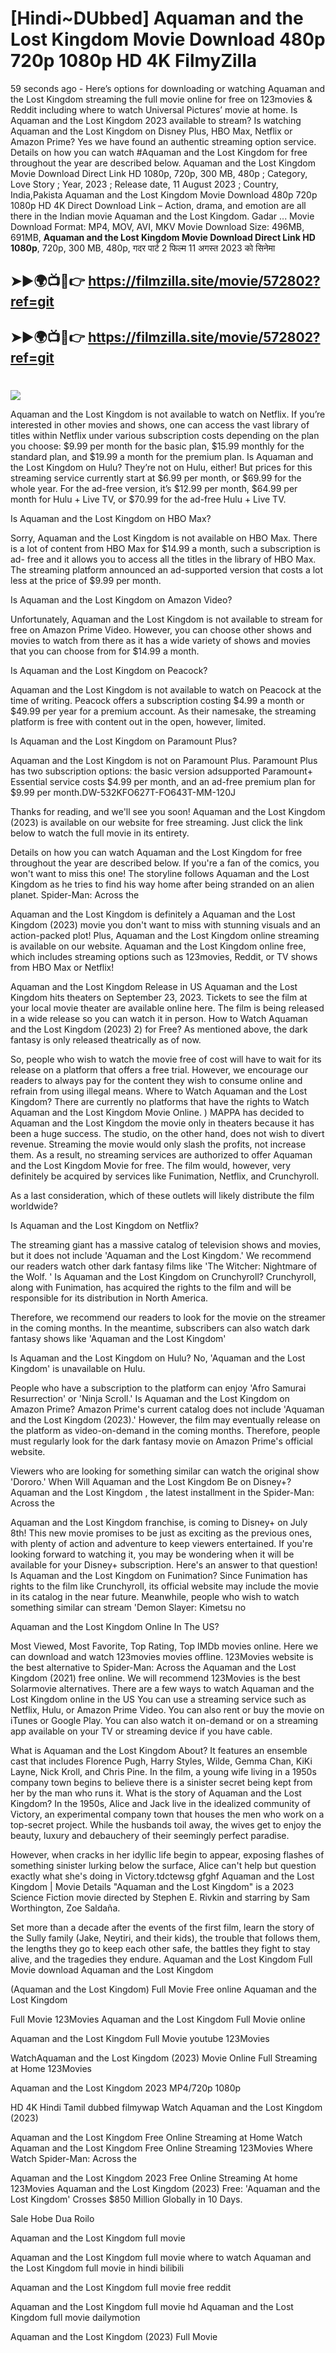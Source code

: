 # [Hindi~DUbbed] Aquaman and the Lost Kingdom Movie Download 480p 720p 1080p HD 4K FilmyZilla


59 seconds ago - Here’s options for downloading or watching Aquaman and the Lost Kingdom streaming the full movie online for free on 123movies & Reddit including where to watch Universal Pictures’ movie at home. Is Aquaman and the Lost Kingdom 2023 available to stream? Is watching Aquaman and the Lost Kingdom on Disney Plus, HBO Max, Netflix or Amazon Prime? Yes we have found an authentic streaming option service. Details on how you can watch #Aquaman and the Lost Kingdom for free throughout the year are described below. Aquaman and the Lost Kingdom Movie Download Direct Link HD 1080p, 720p, 300 MB, 480p ; Category, Love Story ; Year, 2023 ; Release date, 11 August 2023 ; Country, India,Pakista Aquaman and the Lost Kingdom Movie Download 480p 720p 1080p HD 4K Direct Download Link – Action, drama, and emotion are all there in the Indian movie Aquaman and the Lost Kingdom. Gadar ...
Movie Download Format: MP4, MOV, AVI, MKV
Movie Download Size: 496MB, 691MB, **Aquaman and the Lost Kingdom Movie Download Direct Link HD 1080p**, 720p, 300 MB, 480p, गदर पार्ट 2 फिल्म 11 अगस्त 2023 को सिनेमा

## ➤►🌍📺📱👉   https://filmzilla.site/movie/572802?ref=git

## ➤►🌍📺📱👉   https://filmzilla.site/movie/572802?ref=git

#

<img src="https://image.tmdb.org/t/p/w780//cnqwv5Uz3UW5f086IWbQKr3ksJr.jpg" />

Aquaman and the Lost Kingdom is not available to watch on Netflix. If you’re interested in other movies and shows, one can access the vast library of titles within Netflix under various subscription costs depending on the plan you choose: $9.99 per month for the basic plan, $15.99 monthly for the standard plan, and $19.99 a month for the premium plan. Is Aquaman and the Lost Kingdom on Hulu? They’re not on Hulu, either! But prices for this streaming service currently start at $6.99 per month, or $69.99 for the whole year. For the ad-free version, it’s $12.99 per month, $64.99 per month for Hulu + Live TV, or $70.99 for the ad-free Hulu + Live TV.

Is Aquaman and the Lost Kingdom on HBO Max?

Sorry, Aquaman and the Lost Kingdom is not available on HBO Max. There is a lot of content from HBO Max for $14.99 a month, such a subscription is ad- free and it allows you to access all the titles in the library of HBO Max. The streaming platform announced an ad-supported version that costs a lot less at the price of $9.99 per month.

Is Aquaman and the Lost Kingdom on Amazon Video?

Unfortunately, Aquaman and the Lost Kingdom is not available to stream for free on Amazon Prime Video. However, you can choose other shows and movies to watch from there as it has a wide variety of shows and movies that you can choose from for $14.99 a month.

Is Aquaman and the Lost Kingdom on Peacock?

Aquaman and the Lost Kingdom is not available to watch on Peacock at the time of writing. Peacock offers a subscription costing $4.99 a month or $49.99 per year for a premium account. As their namesake, the streaming platform is free with content out in the open, however, limited.

Is Aquaman and the Lost Kingdom on Paramount Plus?

Aquaman and the Lost Kingdom is not on Paramount Plus. Paramount Plus has two subscription options: the basic version adsupported Paramount+ Essential service costs $4.99 per month, and an ad-free premium plan for $9.99 per month.DW-532KFO627T-FO643T-MM-120J

Thanks for reading, and we'll see you soon! Aquaman and the Lost Kingdom (2023) is available on our website for free streaming. Just click the link below to watch the full movie in its entirety.

Details on how you can watch Aquaman and the Lost Kingdom for free throughout the year are described below. If you're a fan of the comics, you won't want to miss this one! The storyline follows Aquaman and the Lost Kingdom as he tries to find his way home after being stranded on an alien planet. Spider-Man: Across the

Aquaman and the Lost Kingdom is definitely a Aquaman and the Lost Kingdom (2023) movie you don't want to miss with stunning visuals and an action-packed plot! Plus, Aquaman and the Lost Kingdom online streaming is available on our website. Aquaman and the Lost Kingdom online free, which includes streaming options such as 123movies, Reddit, or TV shows from HBO Max or Netflix!

Aquaman and the Lost Kingdom Release in US Aquaman and the Lost Kingdom hits theaters on September 23, 2023. Tickets to see the film at your local movie theater are available online here. The film is being released in a wide release so you can watch it in person. How to Watch Aquaman and the Lost Kingdom (2023) 2) for Free? As mentioned above, the dark fantasy is only released theatrically as of now.

So, people who wish to watch the movie free of cost will have to wait for its release on a platform that offers a free trial. However, we encourage our readers to always pay for the content they wish to consume online and refrain from using illegal means. Where to Watch Aquaman and the Lost Kingdom? There are currently no platforms that have the rights to Watch Aquaman and the Lost Kingdom Movie Online. ) MAPPA has decided to Aquaman and the Lost Kingdom the movie only in theaters because it has been a huge success. The studio, on the other hand, does not wish to divert revenue. Streaming the movie would only slash the profits, not increase them. As a result, no streaming services are authorized to offer Aquaman and the Lost Kingdom Movie for free. The film would, however, very definitely be acquired by services like Funimation, Netflix, and Crunchyroll.

As a last consideration, which of these outlets will likely distribute the film worldwide?

Is Aquaman and the Lost Kingdom on Netflix?

The streaming giant has a massive catalog of television shows and movies, but it does not include 'Aquaman and the Lost Kingdom.' We recommend our readers watch other dark fantasy films like 'The Witcher: Nightmare of the Wolf. ' Is Aquaman and the Lost Kingdom on Crunchyroll? Crunchyroll, along with Funimation, has acquired the rights to the film and will be responsible for its distribution in North America.

Therefore, we recommend our readers to look for the movie on the streamer in the coming months. In the meantime, subscribers can also watch dark fantasy shows like 'Aquaman and the Lost Kingdom'

Is Aquaman and the Lost Kingdom on Hulu? No, 'Aquaman and the Lost Kingdom' is unavailable on Hulu.

People who have a subscription to the platform can enjoy 'Afro Samurai Resurrection' or 'Ninja Scroll.' Is Aquaman and the Lost Kingdom on Amazon Prime? Amazon Prime's current catalog does not include 'Aquaman and the Lost Kingdom (2023).' However, the film may eventually release on the platform as video-on-demand in the coming months. Therefore, people must regularly look for the dark fantasy movie on Amazon Prime's official website.

Viewers who are looking for something similar can watch the original show 'Dororo.' When Will Aquaman and the Lost Kingdom Be on Disney+? Aquaman and the Lost Kingdom , the latest installment in the Spider-Man: Across the

Aquaman and the Lost Kingdom franchise, is coming to Disney+ on July 8th! This new movie promises to be just as exciting as the previous ones, with plenty of action and adventure to keep viewers entertained. If you're looking forward to watching it, you may be wondering when it will be available for your Disney+ subscription. Here's an answer to that question! Is Aquaman and the Lost Kingdom on Funimation? Since Funimation has rights to the film like Crunchyroll, its official website may include the movie in its catalog in the near future. Meanwhile, people who wish to watch something similar can stream 'Demon Slayer: Kimetsu no

Aquaman and the Lost Kingdom Online In The US?

Most Viewed, Most Favorite, Top Rating, Top IMDb movies online. Here we can download and watch 123movies movies offline. 123Movies website is the best alternative to Spider-Man: Across the Aquaman and the Lost Kingdom (2021) free online. We will recommend 123Movies is the best Solarmovie alternatives. There are a few ways to watch Aquaman and the Lost Kingdom online in the US You can use a streaming service such as Netflix, Hulu, or Amazon Prime Video. You can also rent or buy the movie on iTunes or Google Play. You can also watch it on-demand or on a streaming app available on your TV or streaming device if you have cable.

What is Aquaman and the Lost Kingdom About? It features an ensemble cast that includes Florence Pugh, Harry Styles, Wilde, Gemma Chan, KiKi Layne, Nick Kroll, and Chris Pine. In the film, a young wife living in a 1950s company town begins to believe there is a sinister secret being kept from her by the man who runs it. What is the story of Aquaman and the Lost Kingdom? In the 1950s, Alice and Jack live in the idealized community of Victory, an experimental company town that houses the men who work on a top-secret project. While the husbands toil away, the wives get to enjoy the beauty, luxury and debauchery of their seemingly perfect paradise.

However, when cracks in her idyllic life begin to appear, exposing flashes of something sinister lurking below the surface, Alice can't help but question exactly what she's doing in Victory.tdctewsg gfghf Aquaman and the Lost Kingdom | Movie Details "Aquaman and the Lost Kingdom" is a 2023 Science Fiction movie directed by Stephen E. Rivkin and starring by Sam Worthington, Zoe Saldaña.

Set more than a decade after the events of the first film, learn the story of the Sully family (Jake, Neytiri, and their kids), the trouble that follows them, the lengths they go to keep each other safe, the battles they fight to stay alive, and the tragedies they endure. Aquaman and the Lost Kingdom Full Movie download Aquaman and the Lost Kingdom

(Aquaman and the Lost Kingdom) Full Movie Free online Aquaman and the Lost Kingdom

Full Movie 123Movies Aquaman and the Lost Kingdom Full Movie online

Aquaman and the Lost Kingdom Full Movie youtube 123Movies

WatchAquaman and the Lost Kingdom (2023) Movie Online Full Streaming at Home 123Movies

Aquaman and the Lost Kingdom 2023 MP4/720p 1080p

HD 4K Hindi Tamil dubbed filmywap Watch Aquaman and the Lost Kingdom (2023)

Aquaman and the Lost Kingdom Free Online Streaming at Home Watch Aquaman and the Lost Kingdom Free Online Streaming 123Movies Where Watch Spider-Man: Across the

Aquaman and the Lost Kingdom 2023 Free Online Streaming At home 123Movies Aquaman and the Lost Kingdom (2023) Free: 'Aquaman and the Lost Kingdom' Crosses $850 Million Globally in 10 Days.

Sale Hobe Dua Roilo

Aquaman and the Lost Kingdom full movie

Aquaman and the Lost Kingdom full movie where to watch Aquaman and the Lost Kingdom full movie in hindi bilibili

Aquaman and the Lost Kingdom full movie free reddit

Aquaman and the Lost Kingdom full movie hd Aquaman and the Lost Kingdom full movie dailymotion

Aquaman and the Lost Kingdom (2023) Full Movie